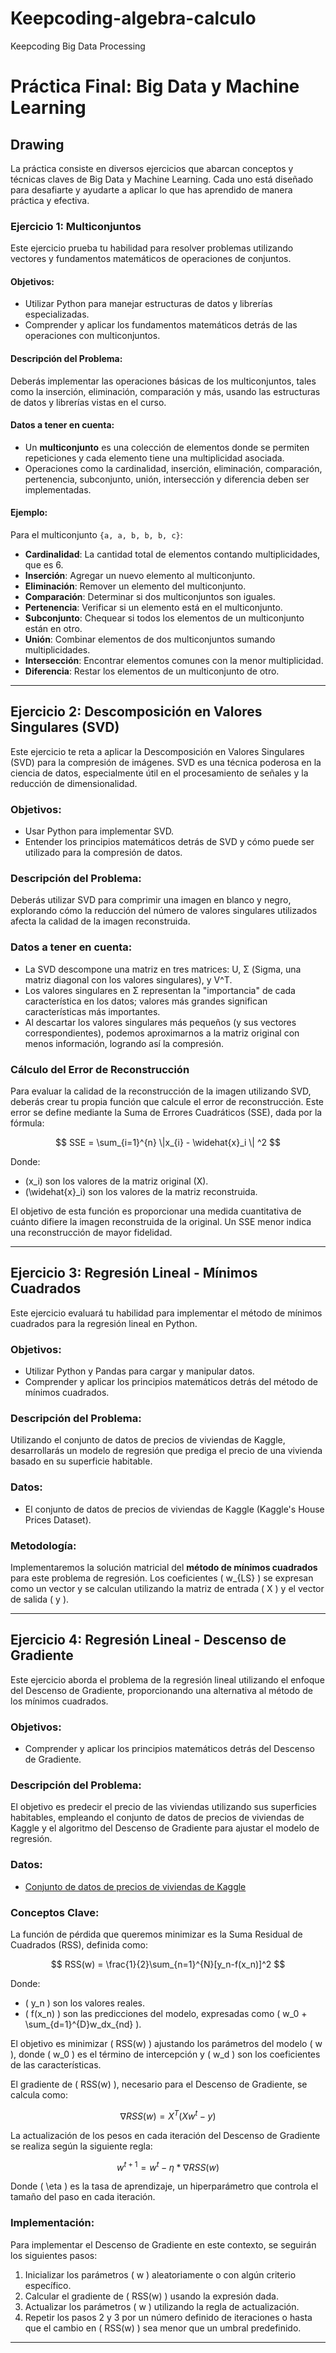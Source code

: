 # Keepcoding-algebra-calculo
Keepcoding Big Data Processing 

# Práctica Final: Big Data y Machine Learning

## Drawing

La práctica consiste en diversos ejercicios que abarcan conceptos y técnicas claves de Big Data y Machine Learning. Cada uno está diseñado para desafiarte y ayudarte a aplicar lo que has aprendido de manera práctica y efectiva.

### Ejercicio 1: Multiconjuntos

Este ejercicio prueba tu habilidad para resolver problemas utilizando vectores y fundamentos matemáticos de operaciones de conjuntos.

#### Objetivos:
- Utilizar Python para manejar estructuras de datos y librerías especializadas.
- Comprender y aplicar los fundamentos matemáticos detrás de las operaciones con multiconjuntos.

#### Descripción del Problema:
Deberás implementar las operaciones básicas de los multiconjuntos, tales como la inserción, eliminación, comparación y más, usando las estructuras de datos y librerías vistas en el curso.

#### Datos a tener en cuenta:
- Un **multiconjunto** es una colección de elementos donde se permiten repeticiones y cada elemento tiene una multiplicidad asociada.
- Operaciones como la cardinalidad, inserción, eliminación, comparación, pertenencia, subconjunto, unión, intersección y diferencia deben ser implementadas.

#### Ejemplo:
Para el multiconjunto `{a, a, b, b, b, c}`:
- **Cardinalidad**: La cantidad total de elementos contando multiplicidades, que es 6.
- **Inserción**: Agregar un nuevo elemento al multiconjunto.
- **Eliminación**: Remover un elemento del multiconjunto.
- **Comparación**: Determinar si dos multiconjuntos son iguales.
- **Pertenencia**: Verificar si un elemento está en el multiconjunto.
- **Subconjunto**: Chequear si todos los elementos de un multiconjunto están en otro.
- **Unión**: Combinar elementos de dos multiconjuntos sumando multiplicidades.
- **Intersección**: Encontrar elementos comunes con la menor multiplicidad.
- **Diferencia**: Restar los elementos de un multiconjunto de otro.

---

## Ejercicio 2: Descomposición en Valores Singulares (SVD)

Este ejercicio te reta a aplicar la Descomposición en Valores Singulares (SVD) para la compresión de imágenes. SVD es una técnica poderosa en la ciencia de datos, especialmente útil en el procesamiento de señales y la reducción de dimensionalidad.

### Objetivos:
- Usar Python para implementar SVD.
- Entender los principios matemáticos detrás de SVD y cómo puede ser utilizado para la compresión de datos.

### Descripción del Problema:
Deberás utilizar SVD para comprimir una imagen en blanco y negro, explorando cómo la reducción del número de valores singulares utilizados afecta la calidad de la imagen reconstruida.

### Datos a tener en cuenta:
- La SVD descompone una matriz en tres matrices: U, Σ (Sigma, una matriz diagonal con los valores singulares), y V^T.
- Los valores singulares en Σ representan la "importancia" de cada característica en los datos; valores más grandes significan características más importantes.
- Al descartar los valores singulares más pequeños (y sus vectores correspondientes), podemos aproximarnos a la matriz original con menos información, logrando así la compresión.

### Cálculo del Error de Reconstrucción

Para evaluar la calidad de la reconstrucción de la imagen utilizando SVD, deberás crear tu propia función que calcule el error de reconstrucción. Este error se define mediante la Suma de Errores Cuadráticos (SSE), dada por la fórmula:

$$
SSE =  \sum_{i=1}^{n}  \|x_{i} -  \widehat{x}_i \| ^2
$$

Donde:

- \(x_i\) son los valores de la matriz original \(X\).
- \(\widehat{x}_i\) son los valores de la matriz reconstruida.

El objetivo de esta función es proporcionar una medida cuantitativa de cuánto difiere la imagen reconstruida de la original. Un SSE menor indica una reconstrucción de mayor fidelidad.

---

## Ejercicio 3: Regresión Lineal - Mínimos Cuadrados

Este ejercicio evaluará tu habilidad para implementar el método de mínimos cuadrados para la regresión lineal en Python.

### Objetivos:
- Utilizar Python y Pandas para cargar y manipular datos.
- Comprender y aplicar los principios matemáticos detrás del método de mínimos cuadrados.

### Descripción del Problema:
Utilizando el conjunto de datos de precios de viviendas de Kaggle, desarrollarás un modelo de regresión que prediga el precio de una vivienda basado en su superficie habitable.

### Datos:
- El conjunto de datos de precios de viviendas de Kaggle (Kaggle's House Prices Dataset).

### Metodología:

Implementaremos la solución matricial del **método de mínimos cuadrados** para este problema de regresión. Los coeficientes \( w_{LS} \) se expresan como un vector y se calculan utilizando la matriz de entrada \( X \) y el vector de salida \( y \).

---

## Ejercicio 4: Regresión Lineal - Descenso de Gradiente

Este ejercicio aborda el problema de la regresión lineal utilizando el enfoque del Descenso de Gradiente, proporcionando una alternativa al método de los mínimos cuadrados.

### Objetivos:
- Comprender y aplicar los principios matemáticos detrás del Descenso de Gradiente.

### Descripción del Problema:
El objetivo es predecir el precio de las viviendas utilizando sus superficies habitables, empleando el conjunto de datos de precios de viviendas de Kaggle y el algoritmo del Descenso de Gradiente para ajustar el modelo de regresión.

### Datos:
- [Conjunto de datos de precios de viviendas de Kaggle](https://www.kaggle.com/c/house-prices-advanced-regression-techniques/data)

### Conceptos Clave:

La función de pérdida que queremos minimizar es la Suma Residual de Cuadrados (RSS), definida como:

$$ RSS(w) = \frac{1}{2}\sum_{n=1}^{N}[y_n-f(x_n)]^2 $$

Donde:
- \( y_n \) son los valores reales.
- \( f(x_n) \) son las predicciones del modelo, expresadas como \( w_0 + \sum_{d=1}^{D}w_dx_{nd} \).

El objetivo es minimizar \( RSS(w) \) ajustando los parámetros del modelo \( w \), donde \( w_0 \) es el término de intercepción y \( w_d \) son los coeficientes de las características.

El gradiente de \( RSS(w) \), necesario para el Descenso de Gradiente, se calcula como:

$$ \nabla RSS(w) = X^T(Xw^t - y) $$

La actualización de los pesos en cada iteración del Descenso de Gradiente se realiza según la siguiente regla:

$$ w^{t+1} = w^t - \eta * \nabla RSS(w) $$

Donde \( \eta \) es la tasa de aprendizaje, un hiperparámetro que controla el tamaño del paso en cada iteración.

### Implementación:

Para implementar el Descenso de Gradiente en este contexto, se seguirán los siguientes pasos:
1. Inicializar los parámetros \( w \) aleatoriamente o con algún criterio específico.
2. Calcular el gradiente de \( RSS(w) \) usando la expresión dada.
3. Actualizar los parámetros \( w \) utilizando la regla de actualización.
4. Repetir los pasos 2 y 3 por un número definido de iteraciones o hasta que el cambio en \( RSS(w) \) sea menor que un umbral predefinido.

---



